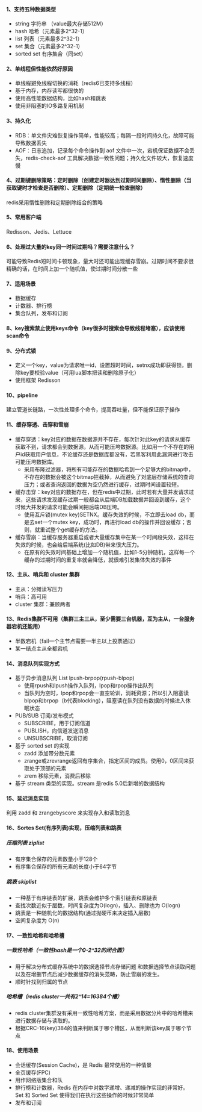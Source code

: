 #### 1、支持五种数据类型  
- string 字符串  （value最大存储512M）
- hash 哈希（元素最多2^32-1）
- list 列表（元素最多2^32-1）
- set 集合（元素最多2^32-1）
- sorted set 有序集合（同set）

#### 2、单线程但性能依然好原因
- 单线程避免线程切换的消耗（redis6已支持多线程）
- 基于内存，内存读写都很快的 
- 使用高性能数据结构，比如hash和跳表
- 使用非阻塞的IO多路复用机制

#### 3、持久化
- RDB：单文件灾难恢复操作简单，性能较高；每隔一段时间持久化，故障可能导致数据丢失
- AOF：日志追加，记录每个命令操作到 aof 文件中一次，宕机保证数据不会丢失，redis-check-aof 工具解决数据一致性问题；持久化文件较大，恢复速度慢
	
#### 4、过期键删除策略：定时删除（创建定时器达到过期时间删除）、惰性删除（当获取键时才检查是否删除）、定期删除（定期统一检查删除）
redis采用惰性删除和定期删除结合的策略
	
#### 5、常用客户端
Redisson、Jedis、Lettuce

#### 6、处理过大量的key同一时间过期吗？需要注意什么？
可能导致Redis短时间卡顿现象，量大时还可能出现缓存雪崩。过期时间不要求很精确的话，在时间上加一个随机值，使过期时间分散一些

#### 7、适用场景
- 数据缓存
- 计数器、排行榜
- 集合队列，发布和订阅

#### 8、key搜索禁止使用keys命令（key很多时搜索会导致线程堵塞），应该使用scan命令

#### 9、分布式锁
- 定义一个key，value为请求唯一id，设置超时时间，setnx成功即获得锁，删除key要校验value（可用lua脚本把读和删除原子化）
- 使用框架 Redisson

#### 10、pipeline
建立管道长链路，一次性处理多个命令，提高吞吐量，但不能保证原子操作

#### 11、缓存穿透、击穿和雪崩
- 缓存穿透：key对应的数据在数据源并不存在，每次针对此key的请求从缓存获取不到，请求都会到数据源，从而可能压垮数据源。比如用一个不存在的用户id获取用户信息，不论缓存还是数据库都没有，若黑客利用此漏洞进行攻击可能压垮数据库。
    - 采用布隆过滤器，将所有可能存在的数据哈希到一个足够大的bitmap中，不存在的数据会被这个bitmap拦截掉，从而避免了对底层存储系统的查询压力；或者查询返回的数据为空仍然进行缓存，过期时间设置较短。
- 缓存击穿：key对应的数据存在，但在redis中过期，此时若有大量并发请求过来，这些请求发现缓存过期一般都会从后端DB加载数据并回设到缓存，这个时候大并发的请求可能会瞬间把后端DB压垮。
    - 使用互斥锁(mutex key)SETNX。缓存失效的时候，不立即去load db，而是去set一个mutex key，成功时，再进行load db的操作并回设缓存；否则，就重试整个get缓存的方法。
- 缓存雪崩：当缓存服务器重启或者大量缓存集中在某一个时间段失效，这样在失效的时候，也会给后端系统(比如DB)带来很大压力。
    - 在原有的失效时间基础上增加一个随机值，比如1-5分钟随机，这样每一个缓存的过期时间的重复率就会降低，就很难引发集体失效的事件

#### 12、主从、哨兵和 cluster 集群
- 主从：分摊读写压力
- 哨兵：高可用
- cluster 集群：兼顾两者

#### 13、Redis集群不可用（集群三主三从，至少需要三台机器，互为主从，一台服务器宕机还能用）
- 半数宕机（fail一个主节点需要一半主以上投票通过）
- 某一结点主从全都宕机

#### 14、消息队列实现方式
- 基于异步消息队列 List lpush-brpop(rpush-blpop)
    - 使用rpush和lpush操作入队列，lpop和rpop操作出队列
    - 当队列为空时，lpop和rpop会一直空轮训，消耗资源；所以引入阻塞读blpop和brpop（b代表blocking），阻塞读在队列没有数据的时候进入休眠状态
- PUB/SUB 订阅/发布模式
    - SUBSCRIBE，用于订阅信道
    - PUBLISH，向信道发送消息
    - UNSUBSCRIBE，取消订阅
- 基于 sorted set 的实现
    - zadd 添加带分数元素
    - zrange或zrevrange返回有序集合，指定区间的成员。使用0，0区间来获取处于顶部的元素
    - zrem 移除元素，消费后移除
- 基于 stream 类型的实现。stream 是redis 5.0后新增的数据结构

#### 15、延迟消息实现
利用 zadd 和 zrangebyscore 来实现存入和读取消息


#### 16、Sortes Set(有序列表)实现，压缩列表和跳表

##### 压缩列表 ziplist
- 有序集合保存的元素数量小于128个
- 有序集合保存的所有元素的长度小于64字节

##### 跳表 skiplist
- 一种基于有序链表的扩展，跳表会维护多个索引链表和原链表
- 查找次数近似于层数，时间复杂度为O(logn)，插入、删除也为 O(logn)
- 跳表是一种随机化的数据结构(通过抛硬币来决定插入层数)
- 空间复杂度为 O(n)

#### 17、一致性哈希和哈希槽

##### 一致性哈希（一致性hash是一个0-2^32的闭合圆）
- 用于解决分布式缓存系统中的数据选择节点存储问题
和数据选择节点读取问题
以及在增删节点后减少数据缓存的消失范畴，防止雪崩的发生。
- 顺时针找到归属的节点

##### 哈希槽（redis cluster一共有2^14=16384个槽）
- redis cluster集群没有采用一致性哈希方案，而是采用数据分片中的哈希槽来进行数据存储与读取的。
- 根据CRC-16(key)384的值来判断属于哪个槽区，从而判断该key属于哪个节点

#### 18、使用场景
- 会话缓存(Session Cache)，是 Redis 最常使用的一种情景
- 全页缓存(FPC)
- 用作网络版集合和队
- 排行榜和计数器，Redis 在内存中对数字递增、递减的操作实现的非常好。Set 和 Sorted Set 使得我们在执行这些操作的时候非常简单
- 发布和订阅